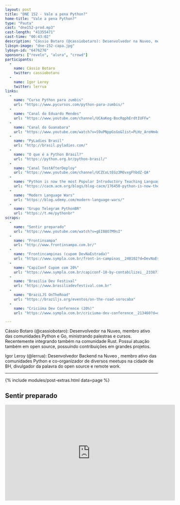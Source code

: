 ```yaml
---
layout: post
title: "DNE 152 - Vale a pena Python?"
home-title: "Vale a pena Python?"
type: "Pauta"
cast: "dne152-prod.mp3"
cast-length: "41355471"
cast-time: "00:43:02"
description: "Cássio Botaro (@cassiobotaro): Desenvolvedor na Nuveo, membro ativo das comunidades Python e Go, ministrando palestras e cursos. Recentemente integrando também na comunidade Rust. Possui atuação também em open source, possuindo contribuições em grandes projetos. Igor Leroy (@lerrua): Desenvolvedor Backend na Nuveo , membro ativo das comunidades Python e co-organizador de diversos meetups na cidade de BH, divulgador da palavra do open source e remote work."
libsyn-image: "dne-152-capa.jpg"
lybsyn-id: "6476276"
sponsors: ["revelo", "alura", "crowd"]
participants:
  -
    name: Cássio Botaro
    twitter: cassiobotaro
  -
    name: Igor Leroy
    twitter: lerrua
links:
  -
    name: "Curso Python para zumbis"
    url: "https://www.pycursos.com/python-para-zumbis/"
  -
    name: "Canal do Eduardo Mendes"
    url: "https://www.youtube.com/channel/UCAaKeg-BocRqphErdtIUFFw"
  -
    name: "Canal do Guanabara"
    url: "https://www.youtube.com/watch?v=S9uPNppGsGo&list=PLHz_AreHm4dlKP6QQCekuIPky1CiwmdI6"
  -
    name: "PyLadies Brasil"
    url: "http://brasil.pyladies.com/"
  -
    name: "O que é a Python Brasil?"
    url: "https://python.org.br/python-brasil/"
  -
    name: "Canal TestAfterDeploy"
    url: "https://www.youtube.com/channel/UCZCoLtEGz3MdvxgFhbdZ-QA"
  -
    name: "Python is now the most Popular Introductory Teaching Language"
    url: "https://cacm.acm.org/blogs/blog-cacm/176450-python-is-now-the-most-popular-introductory-teaching-language-at-top-u-s-universities/fulltext"
  -
    name: "Modern Language Wars"
    url: "https://blog.udemy.com/modern-language-wars/"
  -
    name: "Grupo Telegram PythonBR"
    url: "https://t.me/pythonbr"
scraps:
  -
    name: "Sentir preparado"
    url: "https://www.youtube.com/watch?v=gEI88O7M9sI"
  -
    name: "Frontinsampa"
    url: "http://www.frontinsampa.com.br/"
  -
    name: "Frontincampinas (cupom DevNaEstrada)"
    url: "https://www.sympla.com.br/front-in-campinas__248102?d=DevNaEstrada"
  -
    name: "CapiConf Cupom com 20%"
    url: "https://www.sympla.com.br/capiconf-18-by-contabilizei__233871?d=DEVNAESTRADA"
  -
    name: "Brasilia Dev Festival"
    url: "https://www.brasiliadevfestival.com.br"
  -
    name: "BraziLJS OnTheRoad"
    url: "https://braziljs.org/eventos/on-the-road-sorocaba"
  -
    name: "Criciúma Dev Conference (20%)"
    url: "https://www.sympla.com.br/criciuma-dev-conference__213460?d=devnaestrada"

---
```


Cássio Botaro (@cassiobotaro): Desenvolvedor na Nuveo, membro ativo das comunidades Python e Go, ministrando palestras e cursos. Recentemente integrando também na comunidade Rust. Possui atuação também em open source, possuindo contribuições em grandes projetos.

Igor Leroy (@lerrua): Desenvolvedor Backend na Nuveo , membro ativo das comunidades Python e co-organizador de diversos meetups na cidade de BH, divulgador da palavra do open source e remote work.

---

{% include modules/post-extras.html data=page %}

<section class="post-youtube">
  <h2 class="post-youtube-title">
    Sentir preparado
  </h2>
  <div class="v-wrapper">
    <iframe class="v-iframe" width="560" height="315" src="https://www.youtube.com/embed/gEI88O7M9sI" frameborder="0" allowfullscreen></iframe>
  </div>
</section>
